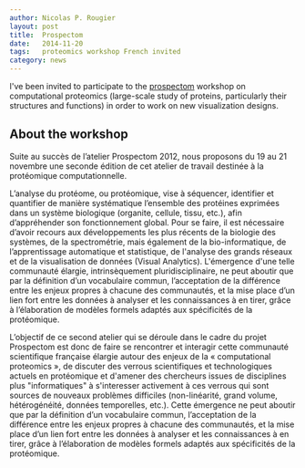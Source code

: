 ```yaml
---
author: Nicolas P. Rougier
layout: post
title:  Prospectom
date:   2014-11-20
tags:   proteomics workshop French invited
category: news
---
```


I've been invited to participate to the [prospectom] workshop on computational
proteomics (large-scale study of proteins, particularly their structures and
functions) in order to work on new visualization designs.

[prospectom]: http://prospectom.liglab.fr/atelier-2014/index.html

## About the workshop

Suite au succès de l’atelier Prospectom 2012, nous proposons du 19 au 21
novembre une seconde édition de cet atelier de travail destinée à la
protéomique computationnelle.

L’analyse du protéome, ou protéomique, vise à séquencer, identifier et
quantifier de manière systématique l’ensemble des protéines exprimées dans un
système biologique (organite, cellule, tissu, etc.), afin d’appréhender son
fonctionnement global. Pour se faire, il est nécessaire d’avoir recours aux
développements les plus récents de la biologie des systèmes, de la
spectrométrie, mais également de la bio-informatique, de l’apprentissage
automatique et statistique, de l'analyse des grands réseaux et de la
visualisation de données (Visual Analytics).  L'émergence d'une telle
communauté élargie, intrinsèquement pluridisciplinaire, ne peut aboutir que par
la définition d’un vocabulaire commun, l’acceptation de la différence entre les
enjeux propres à chacune des communautés, et la mise place d’un lien fort entre
les données à analyser et les connaissances à en tirer, grâce à l’élaboration
de modèles formels adaptés aux spécificités de la protéomique.

L’objectif de ce second atelier qui se déroule dans le cadre du projet
Prospectom est donc de faire se rencontrer et interagir cette communauté
scientifique française élargie autour des enjeux de la « computational
proteomics », de discuter des verrous scientifiques et technologiques actuels
en protéomique et d'amener des chercheurs issues de disciplines plus
"informatiques" à s'interesser activement à ces verrous qui sont sources de
nouveaux problèmes difficiles (non-linéarité, grand volume, hétérogénéité,
données temporelles, etc.). Cette émergence ne peut aboutir que par la
définition d’un vocabulaire commun, l’acceptation de la différence entre les
enjeux propres à chacune des communautés, et la mise place d’un lien fort entre
les données à analyser et les connaissances à en tirer, grâce à l’élaboration
de modèles formels adaptés aux spécificités de la protéomique.

